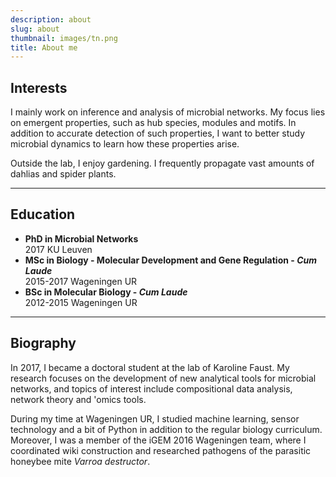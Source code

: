 ```yaml
---
description: about
slug: about
thumbnail: images/tn.png
title: About me
---
```

## Interests
I mainly work on inference and analysis of microbial networks. My focus lies on emergent properties, such as hub species, modules and motifs. In addition to accurate detection of such properties, I want to better study microbial dynamics to learn how these properties arise. 

Outside the lab, I enjoy gardening. I frequently propagate vast amounts of dahlias and spider plants.  

---------------------------
## Education

<ul>
  <li><b>PhD in Microbial Networks</b> <br /> 2017 KU Leuven </li>
  <li><b>MSc in Biology - Molecular Development and Gene Regulation - <i>Cum Laude</i></b> <br /> 2015-2017 Wageningen UR</li>
  <li><b>BSc in Molecular Biology - <i>Cum Laude</i></b> <br /> 2012-2015 Wageningen UR </li>
</ul>

---------------------------

## Biography

In 2017, I became a doctoral student at the lab of Karoline Faust. My research focuses on the development of new analytical tools for microbial networks, and topics of interest include compositional data analysis, network theory and 'omics tools.

During my time at Wageningen UR, I studied machine learning, sensor technology and a bit of Python in addition to the regular biology curriculum. Moreover, I was a member of the iGEM 2016 Wageningen team, where I coordinated wiki construction and researched pathogens of the parasitic honeybee mite *Varroa destructor*. 
 

